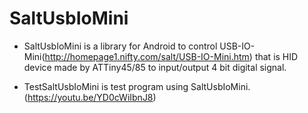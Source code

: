 SaltUsbIoMini
=============

- SaltUsbIoMini is a library for Android to control USB-IO-Mini(http://homepage1.nifty.com/salt/USB-IO-Mini.htm) that is HID device made by ATTiny45/85 to input/output 4 bit digital signal.

- TestSaltUsbIoMini is test program using SaltUsbIoMini. (https://youtu.be/YD0cWiIbnJ8)


